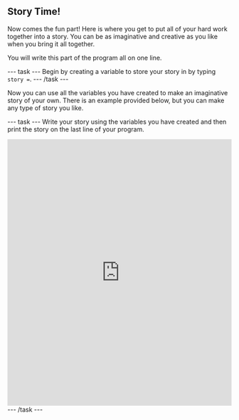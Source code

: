 ## Story Time!

Now comes the fun part! Here is where you get to put all of your hard work together into a story. You can be as imaginative and creative as you like when you bring it all together.

You will write this part of the program all on one line.

--- task ---
Begin by creating a variable to store your story in by typing `story =`.
--- /task ---

Now you can use all the variables you have created to make an imaginative story of your own. There is an example provided below, but you can make any type of story you like.

--- task ---
Write your story using the variables you have created and then print the story on the last line of your program.

<iframe src="https://trinket.io/embed/python/904db1ae15" width="100%" height="600" frameborder="0" marginwidth="0" marginheight="0" allowfullscreen></iframe>
--- /task ---
